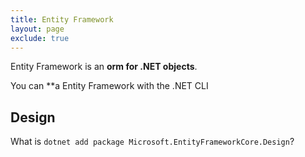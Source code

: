 ```yaml
---
title: Entity Framework
layout: page
exclude: true
---
```


Entity Framework is an **orm for .NET objects**.

You can **a Entity Framework with the .NET CLI 

## Design

What is `dotnet add package Microsoft.EntityFrameworkCore.Design`?
<!--stackedit_data:
eyJoaXN0b3J5IjpbLTEzODAzMjU3OTcsLTQ5MTQ5OTM3NiwxNj
EwNTgwMTgyXX0=
-->
